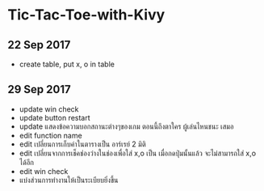 # Tic-Tac-Toe-with-Kivy
## 22 Sep 2017
- create table, put x, o in table

## 29 Sep 2017
- update win check
- update button restart
- update แสดงข้อความบอกสถานะต่างๆของเกม ตอนนี้ถึงตาใคร ผู้เล่นไหนชนะ เสมอ
- edit function name
- edit เปลี่ยนการเก็บค่าในตารางเป็น อาร์เรย์ 2 มิติ
- edit เปลี่ยนจากการเช็คช่องว่างในช่องเพื่อใส่ x,o เป็น เมื่อกดปุ่มนั้นแล้ว จะไม่สามารถใส่ x,o ได้อีก
- edit win check
- แบ่งส่วนการทำงานให้เป็นระเบียบยิ่งขึ้น
